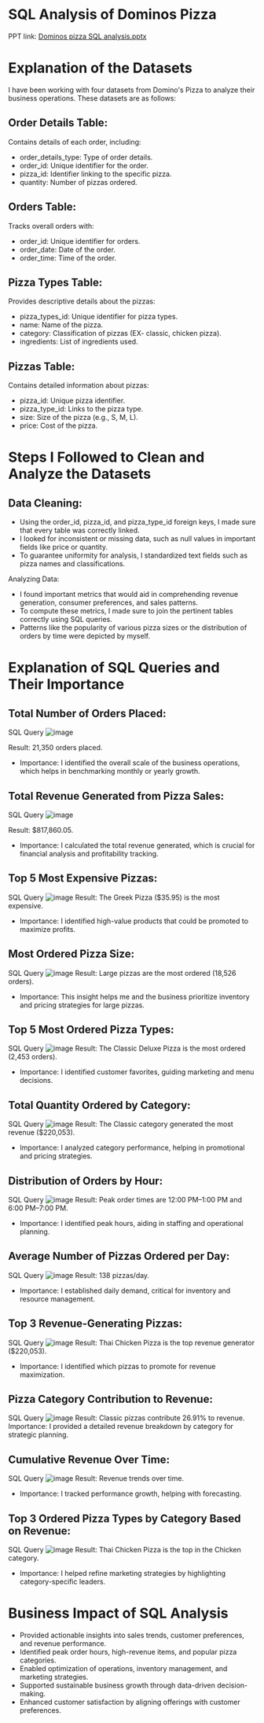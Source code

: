 # SQL Analysis of Dominos Pizza
PPT link: [Dominos pizza SQL analysis.pptx](https://github.com/user-attachments/files/17894235/Dominos.pizza.SQL.analysis.pptx)

# Explanation of the Datasets

I have been working with four datasets from Domino's Pizza to analyze their business operations. These datasets are as follows:

## Order Details Table:
Contains details of each order, including:
- order_details_type: Type of order details.
- order_id: Unique identifier for the order.
- pizza_id: Identifier linking to the specific pizza.
- quantity: Number of pizzas ordered.

## Orders Table:
Tracks overall orders with:
- order_id: Unique identifier for orders.
- order_date: Date of the order.
- order_time: Time of the order.

## Pizza Types Table:
Provides descriptive details about the pizzas:
- pizza_types_id: Unique identifier for pizza types.
- name: Name of the pizza.
- category: Classification of pizzas (EX- classic, chicken pizza).
- ingredients: List of ingredients used.

## Pizzas Table:
Contains detailed information about pizzas:
- pizza_id: Unique pizza identifier.
- pizza_type_id: Links to the pizza type.
- size: Size of the pizza (e.g., S, M, L).
- price: Cost of the pizza.
# Steps I Followed to Clean and Analyze the Datasets

## Data Cleaning:
- Using the order_id, pizza_id, and pizza_type_id foreign keys, I made sure that every table was correctly linked.
- I looked for inconsistent or missing data, such as null values in important fields like price or quantity.
- To guarantee uniformity for analysis, I standardized text fields such as pizza names and classifications.

Analyzing Data:
- I found important metrics that would aid in comprehending revenue generation, consumer preferences, and sales patterns.
- To compute these metrics, I made sure to join the pertinent tables correctly using SQL queries.
- Patterns like the popularity of various pizza sizes or the distribution of orders by time were depicted by myself.
# Explanation of SQL Queries and Their Importance
## Total Number of Orders Placed:

SQL Query
![image](https://github.com/user-attachments/assets/cd8ee2e1-b517-4824-b5d1-3ad19f42d039)

Result: 21,350 orders placed.
- Importance: I identified the overall scale of the business operations, which helps in benchmarking monthly or yearly growth.

## Total Revenue Generated from Pizza Sales:

SQL Query
![image](https://github.com/user-attachments/assets/cac975ff-eda1-455a-b717-0b3392f65d3c)

Result: $817,860.05.
- Importance: I calculated the total revenue generated, which is crucial for financial analysis and profitability tracking.

## Top 5 Most Expensive Pizzas:

SQL Query
![image](https://github.com/user-attachments/assets/9c71d465-1753-4a80-9ef1-50732e48c57a)
Result: The Greek Pizza ($35.95) is the most expensive.
- Importance: I identified high-value products that could be promoted to maximize profits.

## Most Ordered Pizza Size:

SQL Query
![image](https://github.com/user-attachments/assets/85b71d86-c17e-4046-af58-984cf0730ad8)
Result: Large pizzas are the most ordered (18,526 orders).
- Importance: This insight helps me and the business prioritize inventory and pricing strategies for large pizzas.

## Top 5 Most Ordered Pizza Types:

SQL Query
![image](https://github.com/user-attachments/assets/a20f5041-de71-48de-b1dd-a7ad9d995a60)
Result: The Classic Deluxe Pizza is the most ordered (2,453 orders).
- Importance: I identified customer favorites, guiding marketing and menu decisions.

## Total Quantity Ordered by Category:

SQL Query
![image](https://github.com/user-attachments/assets/5860f374-c189-4824-8aae-35553701b7e3)
Result: The Classic category generated the most revenue ($220,053).
- Importance: I analyzed category performance, helping in promotional and pricing strategies.

## Distribution of Orders by Hour:

SQL Query
![image](https://github.com/user-attachments/assets/45e2c41e-0637-44ec-9fe3-5d34ac37036f)
Result: Peak order times are 12:00 PM–1:00 PM and 6:00 PM–7:00 PM.
- Importance: I identified peak hours, aiding in staffing and operational planning.

## Average Number of Pizzas Ordered per Day:

SQL Query
![image](https://github.com/user-attachments/assets/c45323fb-4f9d-46dc-9e60-0ed5ec5af64b)
Result: 138 pizzas/day.
- Importance: I established daily demand, critical for inventory and resource management.

## Top 3 Revenue-Generating Pizzas:

SQL Query
![image](https://github.com/user-attachments/assets/e15f0a62-de69-43c3-bd23-aa959d82899f)
Result: Thai Chicken Pizza is the top revenue generator ($220,053).
- Importance: I identified which pizzas to promote for revenue maximization.

## Pizza Category Contribution to Revenue:

SQL Query
![image](https://github.com/user-attachments/assets/abeac412-2c45-4c09-a0d0-7507395b1933)
Result: Classic pizzas contribute 26.91% to revenue.
Importance: I provided a detailed revenue breakdown by category for strategic planning.

## Cumulative Revenue Over Time:

SQL Query
![image](https://github.com/user-attachments/assets/26a7dff3-683f-4454-9f1b-3947687f1445)
Result: Revenue trends over time.
- Importance: I tracked performance growth, helping with forecasting.

## Top 3 Ordered Pizza Types by Category Based on Revenue:

SQL Query
![image](https://github.com/user-attachments/assets/c46457f4-f317-40a0-8950-287045816001)
Result: Thai Chicken Pizza is the top in the Chicken category.
- Importance: I helped refine marketing strategies by highlighting category-specific leaders.

# Business Impact of SQL Analysis
- Provided actionable insights into sales trends, customer preferences, and revenue performance.
- Identified peak order hours, high-revenue items, and popular pizza categories.
- Enabled optimization of operations, inventory management, and marketing strategies.
- Supported sustainable business growth through data-driven decision-making.
- Enhanced customer satisfaction by aligning offerings with customer preferences.
